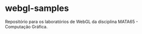 webgl-samples
=============

Repositório para os laboratórios de WebGL da disciplina MATA65 - Computação Gráfica.
